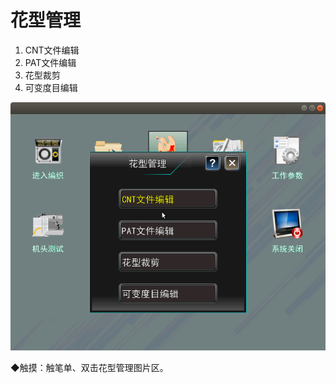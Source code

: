 # 花型管理



1. CNT文件编辑
2. PAT文件编辑
3. 花型裁剪
4. 可变度目编辑

![](https://raw.githubusercontent.com/HQwangyun/HQ-image/master/%E8%8A%B1%E5%9E%8B%E7%AE%A1%E7%90%86.png)

◆触摸：触笔单、双击花型管理图片区。

